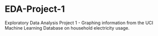 # EDA-Project-1
Exploratory Data Analysis Project 1 - Graphing information from the UCI Machine Learning Database on household electricity usage.
